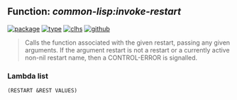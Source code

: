 ## Function: ***common-lisp:invoke-restart***
[![package](https://img.shields.io/badge/Package-COMMON--LISP-5f9ea0.svg?style=social&colorA=999999)](../) [![type](https://img.shields.io/badge/Type-Function-5f9ea0.svg?style=social&colorA=999999)](../#function) [![clhs](https://img.shields.io/badge/CLHS-INVOKE--RESTART-5f9ea0.svg?style=social&colorA=999999)](http://www.lispworks.com/documentation/HyperSpec/Body/f_invo_1.htm) [![github](https://img.shields.io/badge/GitHub-View_the_source-5f9ea0.svg?style=social&colorA=999999&logo=github)](https://github.com/sbcl/sbcl/blob/master/src/code/target-error.lisp/) 

> Calls the function associated with the given restart, passing any given
> arguments. If the argument restart is not a restart or a currently active
> non-nil restart name, then a CONTROL-ERROR is signalled.

### Lambda list
```
(RESTART &REST VALUES)
```
